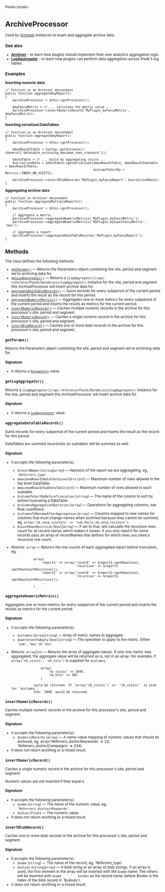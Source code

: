 <small>Piwik\</small>

ArchiveProcessor
================

Used by [Archiver](/api-reference/Piwik/Plugin/Archiver) instances to insert and aggregate archive data.

### See also

- **[Archiver](/api-reference/Piwik/Plugin/Archiver)** - to learn how plugins should implement their own analytics
                                      aggregation logic.
- **[LogAggregator](/api-reference/Piwik/DataAccess/LogAggregator)** - to learn how plugins can perform data aggregation
                                               across Piwik's log tables.

### Examples

**Inserting numeric data**

    // function in an Archiver descendant
    public function aggregateDayReport()
    {
        $archiveProcessor = $this->getProcessor();

        $myFancyMetric = // ... calculate the metric value ...
        $archiveProcessor->insertNumericRecord('MyPlugin_myFancyMetric', $myFancyMetric);
    }

**Inserting serialized DataTables**

    // function in an Archiver descendant
    public function aggregateDayReport()
    {
        $archiveProcessor = $this->getProcessor();

        $maxRowsInTable = Config::getInstance()->General['datatable_archiving_maximum_rows_standard'];j

        $dataTable = // ... build by aggregating visits ...
        $serializedData = $dataTable->getSerialized($maxRowsInTable, $maxRowsInSubtable = $maxRowsInTable,
                                                    $columnToSortBy = Metrics::INDEX_NB_VISITS);

        $archiveProcessor->insertBlobRecords('MyPlugin_myFancyReport', $serializedData);
    }

**Aggregating archive data**

    // function in Archiver descendant
    public function aggregateMultipleReports()
    {
        $archiveProcessor = $this->getProcessor();

        // aggregate a metric
        $archiveProcessor->aggregateNumericMetrics('MyPlugin_myFancyMetric');
        $archiveProcessor->aggregateNumericMetrics('MyPlugin_mySuperFancyMetric', 'max');

        // aggregate a report
        $archiveProcessor->aggregateDataTableRecords('MyPlugin_myFancyReport');
    }

Methods
-------

The class defines the following methods:

- [`getParams()`](#getparams) &mdash; Returns the Parameters object containing the site, period and segment we're archiving data for.
- [`getLogAggregator()`](#getlogaggregator) &mdash; Returns a `[LogAggregator](/api-reference/Piwik/DataAccess/LogAggregator)` instance for the site, period and segment this ArchiveProcessor will insert archive data for.
- [`aggregateDataTableRecords()`](#aggregatedatatablerecords) &mdash; Sums records for every subperiod of the current period and inserts the result as the record for this period.
- [`aggregateNumericMetrics()`](#aggregatenumericmetrics) &mdash; Aggregates one or more metrics for every subperiod of the current period and inserts the results as metrics for the current period.
- [`insertNumericRecords()`](#insertnumericrecords) &mdash; Caches multiple numeric records in the archive for this processor's site, period and segment.
- [`insertNumericRecord()`](#insertnumericrecord) &mdash; Caches a single numeric record in the archive for this processor's site, period and segment.
- [`insertBlobRecord()`](#insertblobrecord) &mdash; Caches one or more blob records in the archive for this processor's site, period and segment.

<a name="getparams" id="getparams"></a>
<a name="getParams" id="getParams"></a>
### `getParams()`

Returns the Parameters object containing the site, period and segment we're archiving
data for.

#### Signature

- It returns a [`Parameters`](../Piwik/ArchiveProcessor/Parameters.md) value.

<a name="getlogaggregator" id="getlogaggregator"></a>
<a name="getLogAggregator" id="getLogAggregator"></a>
### `getLogAggregator()`

Returns a `[LogAggregator](/api-reference/Piwik/DataAccess/LogAggregator)` instance for the site, period and segment this
ArchiveProcessor will insert archive data for.

#### Signature

- It returns a [`LogAggregator`](../Piwik/DataAccess/LogAggregator.md) value.

<a name="aggregatedatatablerecords" id="aggregatedatatablerecords"></a>
<a name="aggregateDataTableRecords" id="aggregateDataTableRecords"></a>
### `aggregateDataTableRecords()`

Sums records for every subperiod of the current period and inserts the result as the record
for this period.

DataTables are summed recursively so subtables will be summed as well.

#### Signature

-  It accepts the following parameter(s):
    - `$recordNames` (`string`|`array`) &mdash;
       Name(s) of the report we are aggregating, eg, `'Referrers_type'`.
    - `$maximumRowsInDataTableLevelZero` (`int`) &mdash;
       Maximum number of rows allowed in the top level DataTable.
    - `$maximumRowsInSubDataTable` (`int`) &mdash;
       Maximum number of rows allowed in each subtable.
    - `$columnToSortByBeforeTruncation` (`string`) &mdash;
       The name of the column to sort by before truncating a DataTable.
    - `$columnsAggregationOperation` (`array`) &mdash;
       Operations for aggregating columns, see Row::sumRow().
    - `$columnsToRenameAfterAggregation` (`array`) &mdash;
       Columns mapped to new names for columns that must change names when summed because they cannot be summed, eg, `array('nb_uniq_visitors' => 'sum_daily_nb_uniq_visitors')`.
    - `$countRowsRecursive` (`bool`|`array`) &mdash;
       if set to true, will calculate the recursive rows count for all record names which makes it slower. If you only need it for some records pass an array of recordNames that defines for which ones you need a recursive row count.

- *Returns:*  `array` &mdash;
    Returns the row counts of each aggregated report before truncation, eg,

                  array(
                      'report1' => array('level0' => $report1->getRowsCount,
                                         'recursive' => $report1->getRowsCountRecursive()),
                      'report2' => array('level0' => $report2->getRowsCount,
                                         'recursive' => $report2->getRowsCountRecursive()),
                      ...
                  )

<a name="aggregatenumericmetrics" id="aggregatenumericmetrics"></a>
<a name="aggregateNumericMetrics" id="aggregateNumericMetrics"></a>
### `aggregateNumericMetrics()`

Aggregates one or more metrics for every subperiod of the current period and inserts the results
as metrics for the current period.

#### Signature

-  It accepts the following parameter(s):
    - `$columns` (`array`|`string`) &mdash;
       Array of metric names to aggregate.
    - `$operationToApply` (`bool`|`string`) &mdash;
       The operation to apply to the metric. Either `'sum'`, `'max'` or `'min'`.

- *Returns:*  `array`|`int` &mdash;
    Returns the array of aggregate values. If only one metric was aggregated,
                  the aggregate value will be returned as is, not in an array.
                  For example, if `array('nb_visits', 'nb_hits')` is supplied for `$columns`,

                      array(
                          'nb_visits' => 3040,
                          'nb_hits' => 405
                      )

                  could be returned. If `array('nb_visits')` or `'nb_visits'` is used for `$columns`,
                  then `3040` would be returned.

<a name="insertnumericrecords" id="insertnumericrecords"></a>
<a name="insertNumericRecords" id="insertNumericRecords"></a>
### `insertNumericRecords()`

Caches multiple numeric records in the archive for this processor's site, period
and segment.

#### Signature

-  It accepts the following parameter(s):
    - `$numericRecords` (`array`) &mdash;
       A name-value mapping of numeric values that should be archived, eg, array('Referrers_distinctKeywords' => 23, 'Referrers_distinctCampaigns' => 234)
- It does not return anything or a mixed result.

<a name="insertnumericrecord" id="insertnumericrecord"></a>
<a name="insertNumericRecord" id="insertNumericRecord"></a>
### `insertNumericRecord()`

Caches a single numeric record in the archive for this processor's site, period and
segment.

Numeric values are not inserted if they equal `0`.

#### Signature

-  It accepts the following parameter(s):
    - `$name` (`string`) &mdash;
       The name of the numeric value, eg, `'Referrers_distinctKeywords'`.
    - `$value` (`float`) &mdash;
       The numeric value.
- It does not return anything or a mixed result.

<a name="insertblobrecord" id="insertblobrecord"></a>
<a name="insertBlobRecord" id="insertBlobRecord"></a>
### `insertBlobRecord()`

Caches one or more blob records in the archive for this processor's site, period
and segment.

#### Signature

-  It accepts the following parameter(s):
    - `$name` (`string`) &mdash;
       The name of the record, eg, 'Referrers_type'.
    - `$values` (`string`|`array`) &mdash;
       A blob string or an array of blob strings. If an array is used, the first element in the array will be inserted with the `$name` name. The others will be inserted with `$name . '_' . $index` as the record name (where $index is the index of the blob record in `$values`).
- It does not return anything or a mixed result.

